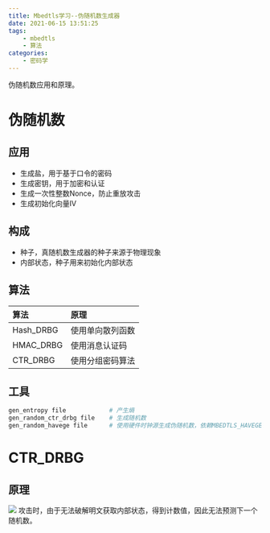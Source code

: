 ```yaml
---
title: Mbedtls学习--伪随机数生成器
date: 2021-06-15 13:51:25
tags:
    - mbedtls
    - 算法
categories: 
    - 密码学
---
```


伪随机数应用和原理。

<!-- more -->

# 伪随机数
## 应用
* 生成盐，用于基于口令的密码
* 生成密钥，用于加密和认证
* 生成一次性整数Nonce，防止重放攻击
* 生成初始化向量IV
  
<!-- more --> 
 
## 构成
* 种子，真随机数生成器的种子来源于物理现象
* 内部状态，种子用来初始化内部状态
  
## 算法
|算法|原理|
|:--|:--|
|Hash_DRBG|使用单向散列函数|
|HMAC_DRBG|使用消息认证码|
|CTR_DRBG| 使用分组密码算法|
## 工具

```bash
gen_entropy file    		# 产生熵
gen_random_ctr_drbg file 	# 生成随机数
gen_random_havege file 		# 使用硬件时钟源生成伪随机数，依赖MBEDTLS_HAVEGE_C
```

# CTR_DRBG
## 原理
![](/img/post_pics/mbedtls/1.png)
攻击时，由于无法破解明文获取内部状态，得到计数值，因此无法预测下一个随机数。
